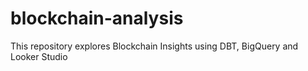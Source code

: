 # blockchain-analysis
This repository explores Blockchain Insights using DBT, BigQuery and Looker Studio
